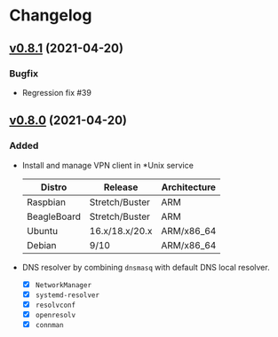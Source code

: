 # Changelog

## [v0.8.1](https://github.com/qweio/iot-vpn/tree/vpnc/v0.8.1) (2021-04-20)

### Bugfix

- Regression fix #39

## [v0.8.0](https://github.com/qweio/iot-vpn/tree/vpnc/v0.8.0) (2021-04-20)

### Added
- Install and manage VPN client in *Unix service

  | Distro      | Release        | Architecture |
  |-------------|----------------|--------------|
  | Raspbian    | Stretch/Buster | ARM          |
  | BeagleBoard | Stretch/Buster | ARM          |
  | Ubuntu      | 16.x/18.x/20.x | ARM/x86_64   |
  | Debian      | 9/10           | ARM/x86_64   |
  
- DNS resolver by combining `dnsmasq` with default DNS local resolver.
  - [x] `NetworkManager`
  - [x] `systemd-resolver`
  - [x] `resolvconf`
  - [x] `openresolv`
  - [x] `connman`

